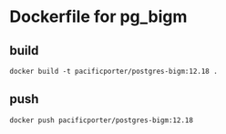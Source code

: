 # Dockerfile for pg_bigm

## build

```
docker build -t pacificporter/postgres-bigm:12.18 .
```

## push

```
docker push pacificporter/postgres-bigm:12.18
```
